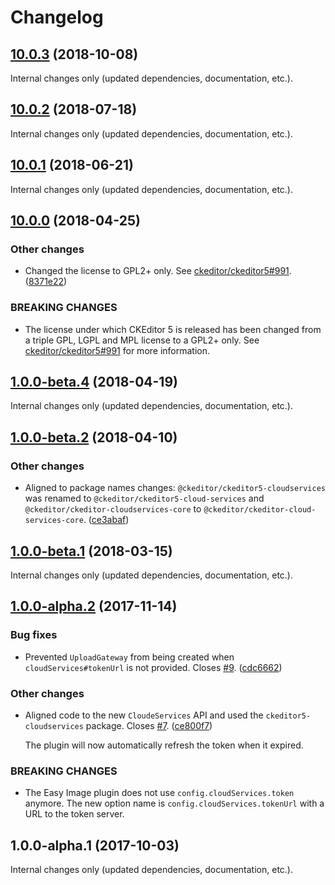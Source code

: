 Changelog
=========

## [10.0.3](https://github.com/ckeditor/ckeditor5-easy-image/compare/v10.0.2...v10.0.3) (2018-10-08)

Internal changes only (updated dependencies, documentation, etc.).


## [10.0.2](https://github.com/ckeditor/ckeditor5-easy-image/compare/v10.0.1...v10.0.2) (2018-07-18)

Internal changes only (updated dependencies, documentation, etc.).


## [10.0.1](https://github.com/ckeditor/ckeditor5-easy-image/compare/v10.0.0...v10.0.1) (2018-06-21)

Internal changes only (updated dependencies, documentation, etc.).


## [10.0.0](https://github.com/ckeditor/ckeditor5-easy-image/compare/v1.0.0-beta.4...v10.0.0) (2018-04-25)

### Other changes

* Changed the license to GPL2+ only. See [ckeditor/ckeditor5#991](https://github.com/ckeditor/ckeditor5/issues/991). ([8371e22](https://github.com/ckeditor/ckeditor5-easy-image/commit/8371e22))

### BREAKING CHANGES

* The license under which CKEditor 5 is released has been changed from a triple GPL, LGPL and MPL license to a GPL2+ only. See [ckeditor/ckeditor5#991](https://github.com/ckeditor/ckeditor5/issues/991) for more information.


## [1.0.0-beta.4](https://github.com/ckeditor/ckeditor5-easy-image/compare/v1.0.0-beta.2...v1.0.0-beta.4) (2018-04-19)

Internal changes only (updated dependencies, documentation, etc.).


## [1.0.0-beta.2](https://github.com/ckeditor/ckeditor5-easy-image/compare/v1.0.0-beta.1...v1.0.0-beta.2) (2018-04-10)

### Other changes

* Aligned to package names changes: `@ckeditor/ckeditor5-cloudservices` was renamed to `@ckeditor/ckeditor5-cloud-services` and `@ckeditor/ckeditor-cloudservices-core` to `@ckeditor/ckeditor-cloud-services-core`. ([ce3abaf](https://github.com/ckeditor/ckeditor5-easy-image/commit/ce3abaf))


## [1.0.0-beta.1](https://github.com/ckeditor/ckeditor5-easy-image/compare/v1.0.0-alpha.2...v1.0.0-beta.1) (2018-03-15)

Internal changes only (updated dependencies, documentation, etc.).


## [1.0.0-alpha.2](https://github.com/ckeditor/ckeditor5-easy-image/compare/v1.0.0-alpha.1...v1.0.0-alpha.2) (2017-11-14)

### Bug fixes

* Prevented `UploadGateway` from being created when `cloudServices#tokenUrl` is not provided. Closes [#9](https://github.com/ckeditor/ckeditor5-easy-image/issues/9). ([cdc6662](https://github.com/ckeditor/ckeditor5-easy-image/commit/cdc6662))

### Other changes

* Aligned code to the new `CloudeServices` API and used the `ckeditor5-cloudservices` package. Closes [#7](https://github.com/ckeditor/ckeditor5-easy-image/issues/7). ([ce800f7](https://github.com/ckeditor/ckeditor5-easy-image/commit/ce800f7))

  The plugin will now automatically refresh the token when it expired.

### BREAKING CHANGES

* The Easy Image plugin does not use `config.cloudServices.token` anymore. The new option name is `config.cloudServices.tokenUrl` with a URL to the token server.


## 1.0.0-alpha.1 (2017-10-03)

Internal changes only (updated dependencies, documentation, etc.).
